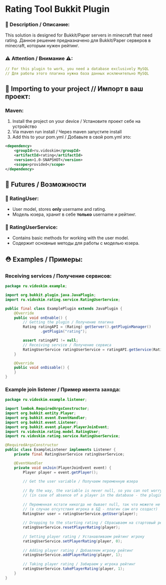 # Rating Tool Bukkit Plugin
### 📜 Description / Описание:
This solution is designed for Bukkit/Paper servers in minecraft that need rating. 
Данное решение предназначено для Bukkit/Paper серверов в minecraft, которым нужен рейтинг.

### ⚠ Attention / Внимание ⚠:
```yaml
// For this plugin to work, you need a database exclusively MySQL 
// Для работы этого плагина нужна база данных исключительно MySQL
```


## 🎀 Importing to your project // Импорт в ваш проект:
### Maven:
1. Install the project on your device / Установите проект себе на устройство
2. Via maven run install / Через maven запустите install
3. Add this to your pom.yml / Добавьте в свой pom.yml это:
```xml
<dependency>
    <groupId>ru.vidoskim</groupId>
    <artifactId>rating</artifactId>
    <version>1.0-SNAPSHOT</version>
    <scope>provided</scope>
</dependency>
```

## 🎨 Futures / Возможности
### 👤 RatingUser:
- User model, stores **only** username and rating.
- Модель юзера, хранит в себе **только** username и рейтинг.
### 🔧 RatingUserService:
- Contains basic methods for working with the user model.
- Содержит основные методы для работы с моделью юзера.

## ⛑ Examples / Примеры:

### Receiving services / Получение сервисов:

```java
package ru.vidoskim.example;

import org.bukkit.plugin.java.JavaPlugin;
import ru.vidoskim.rating.service.RatingUserService;

public final class ExamplePlugin extends JavaPlugin {
    @Override
    public void onEnable() {
        // Getting the plugin / Получение плагина
        Rating ratingAPI = (Rating) getServer().getPluginManager()
                .getPlugin("rating");

        assert ratingAPI != null;
        // Receiving service / Получение сервиса
        RatingUserService ratingUserService = ratingAPI.getService(RatingUserService.class);
    }

    @Override
    public void onDisable() {
    }
}
```

### Example join listener / Пример ивента захода:
```java
package ru.vidoskim.example.listener;

import lombok.RequiredArgsConstructor;
import org.bukkit.entity.Player;
import org.bukkit.event.EventHandler;
import org.bukkit.event.Listener;
import org.bukkit.event.player.PlayerJoinEvent;
import ru.vidoskim.rating.model.RatingUser;
import ru.vidoskim.rating.service.RatingUserService;

@RequiredArgsConstructor
public class ExampleListener implements Listener {
    private final RatingUserService ratingUserService;

    @EventHandler
    private void onJoin(PlayerJoinEvent event) {
        Player player = event.getPlayer();
        
        // Get the user variable / Получаем переменную юзера
        
        // By the way, the variable is never null, so you can not worry 
        // (in case of absence of a player in the database - the plugin itself will create it)
        
        // Переменная кстати никогда не бывает null, так что можете не волноваться 
        // (в случае отсутствия игрока в БД - плагин сам его создаст)
        RatingUser user = ratingUserService.getUser(player);
        
        // Dropping to the starting rating / Сбрасываем на стартовый рейтинг
        ratingUserService.resetPlayerRating(player);
        
        // Setting player rating / Устанавливаем рейтинг игроку
        ratingUserService.setPlayerRating(player, 0);
        
        // Adding player rating / Добавляем игроку рейтинг
        ratingUserService.addPlayerRating(player, 1);
        
        // Taking player rating / Забираем у игрока рейтинг
        ratingUserService.takePlayerRating(player, 1);
    }
}
```